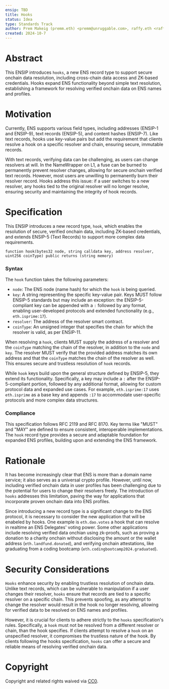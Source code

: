 ```yaml
---
ensip: TBD
title: Hooks
status: Idea
type: Standards Track
author: Prem Makeig (premm.eth) <premm@unruggable.com>, raffy.eth <raffy@unruggable.com>
created: 2024-10-7
---
```


# Abstract 

This ENSIP introduces `hooks`, a new ENS record type to support secure onchain data resolution, including cross-chain data access and ZK-based credentials. Hooks expand ENS functionality beyond simple text resolution, establishing a framework for resolving verified onchain data on ENS names and profiles.

# Motivation

Currently, ENS supports various field types, including addresses (ENSIP-1 and ENSIP-9), text records (ENSIP-5), and content hashes (ENSIP-7). Like text records, hooks use key-value pairs but add the requirement that clients resolve a hook on a specific resolver and chain, ensuring secure, immutable records.

With text records, verifying data can be challenging, as users can change resolvers at will. In the NameWrapper on L1, a fuse can be burned to permanently prevent resolver changes, allowing for secure onchain verified text records. However, most users are unwilling to permanently burn their resolver record. Hooks address this issue: if a user switches to a new resolver, any hooks tied to the original resolver will no longer resolve, ensuring security and maintaining the integrity of hook records.

# Specification

This ENSIP introduces a new record type, `hook`, which enables the resolution of secure, verified onchain data, including ZK-based credentials, and extends ENSIP-5 (Text Records) to support more complex data requirements. 

```
function hook(bytes32 node, string calldata key, address resolver, uint256 coinType) public returns (string memory)
```

### Syntax

The `hook` function takes the following parameters:
- `node`: The ENS node (name hash) for which the `hook` is being queried.
- `key`: A string representing the specific key-value pair. Keys MUST follow ENSIP-5 standards but may include an exception: the ENSIP-5-compliant key can be appended with a `:` followed by any format, enabling user-developed protocols and extended functionality (e.g., `eth.isprime:17`).
- `resolver`: The address of the resolver smart contract.
- `coinType`: An unsigned integer that specifies the chain for which the resolver is valid, as per ENSIP-11.

When resolving a `hook`, clients MUST supply the address of a resolver and the `coinType` matching the chain of the resolver, in addition to the `node` and `key`. The resolver MUST verify that the provided address matches its own address and that the `coinType` matches the chain of the resolver as well. This ensures secure and trustless resolution of `hook` records.

While `hook` keys build upon the general structure defined by ENSIP-5, they extend its functionality. Specifically, a key may include a `:` after the ENSIP-5-compliant portion, followed by any additional format, allowing for custom protocol data and expanded use cases. For example, `eth.isprime:17` uses `eth.isprime` as a base key and appends `:17` to accommodate user-specific protocols and more complex data structures.

### Compliance
This specification follows RFC 2119 and RFC 8170. Key terms like "MUST" and "MAY" are defined to ensure consistent, interoperable implementations. The `hook` record type provides a secure and adaptable foundation for expanded ENS profiles, building upon and extending the ENS framework.


# Rationale 

It has become increasingly clear that ENS is more than a domain name service; it also serves as a universal crypto profile. However, until now, including verified onchain data in user profiles has been challenging due to the potential for users to change their resolvers freely. The introduction of `hooks` addresses this limitation, paving the way for applications that incorporate proven onchain data into ENS profiles. 

Since introducing a new record type is a significant change to the ENS protocol, it is necessary to consider the new application that will be enabeled by hooks. One example is `eth.dao.votes` a hook that can resolve in realtime an ENS Delegates' voting power. Some other applications include resolving verified data onchian using zk-proofs, such as proving a donation to a charity onchain without disclosing the amount or the wallet address (`eth.landfund.donated`), and verifying onchain attestations, like graduating from a coding bootcamp (`eth.codingbootcamp2024.graduated`).


# Security Considerations

`Hooks` enhance security by enabling trustless resolution of onchain data. Unlike text records, which can be vulnerable to manipulation if a user changes their resolver, `hooks` ensure that records are tied to a specific resolver on a specific chain. This prevents spoofing, as any attempt to change the resolver would result in the hook no longer resolving, allowing for verified data to be resolved on ENS names and profiles.

However, it is crucial for clients to adhere strictly to the `hooks` specification's rules. Specifically, a `hook` must not be resolved from a different resolver or chain, than the hook specifies. If clients attempt to resolve a `hook` on an unspecified resolver, it compromises the trustless nature of the hook. By clients following the hooks specification, `hooks` can offer a secure and reliable means of resolving verified onchain data.

  
# Copyright

Copyright and related rights waived via [CC0](../LICENSE.md).


